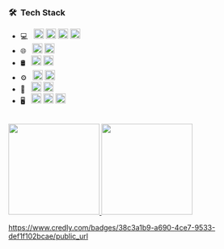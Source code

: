 <h3> 🛠 &nbsp;Tech Stack</h3>

- 💻 &nbsp;
  <code><img height="20" src="https://img.shields.io/badge/-Python-3776AB?style=flat-square&logo=Python&logoColor=white"></code>
  <code><img height="20" src="https://img.shields.io/badge/-Java-007396?style=flat-square&logo=Java&logoColor=white"></code>
  <code><img height="20" src="https://img.shields.io/badge/-C++-00599C?style=flat-square&logo=cplusplus&logoColor=white"></code>
  <code><img height="20" src="https://img.shields.io/badge/-C%23-239120?style=flat-square&logo=sharp&logoColor=white"></code>
- 🌐 &nbsp;
<code align="left"><img height="20" src="https://img.shields.io/badge/-HTML5-E34F26?style=flat-square&logo=html5&logoColor=white" /></code>
<code align="left"><img height="20" src="https://img.shields.io/badge/-CSS-1572B6?style=flat-square&logo=CSS3&logoColor=white" /></code>
- 🛢 &nbsp;
<code align="left"><img height="20" src="https://img.shields.io/badge/-MySQL-4479A1?style=flat-square&logo=MySQL&logoColor=white" /></code>
<code align="left"><img height="20" src="https://img.shields.io/badge/-SQLite-003B57?style=flat-square&logo=sqlite&logoColor=white" /></code>
- ⚙️ &nbsp;
<code align="left"><img height="20" src="https://img.shields.io/badge/-Git-F05032?style=flat-square&logo=Git&logoColor=white"></code>
<code align="left"><img height="20" src="https://img.shields.io/badge/-GitHub-333333?style=flat-square&logo=github&logoColor=white"></code>
- 🔧 &nbsp;
<code align="left"><img height="20" src="https://img.shields.io/badge/-Visual%20Studio%20Code-007ACC?style=flat-square&logo=visual-studio-code&logoColor=white"></code>
<code align="left"><img height="20" src="https://img.shields.io/badge/-Visual%20Studio-5C2D91?style=flat-square&logo=visual-studio&logoColor=white"></code>
- 🖥 &nbsp;
<code align="left"><img height="20" src="https://img.shields.io/badge/-Illustrator-FF9A00?style=flat-square&logo=adobe-illustrator&logoColor=white"></code>
<code align="left"><img height="20" src="https://img.shields.io/badge/-Photoshop-31A8FF?style=flat-square&logo=adobe-photoshop&logoColor=white"></code>
<code align="left"><img height="20" src="https://img.shields.io/badge/-Blender-F5792A?style=flat-square&logo=blender&logoColor=white"></code>
<br/>

<a href="https://github.com/Anime-pdf">
  <img height="180em" src="https://github-readme-stats.vercel.app/api?username=Anime-pdf&count_private=true&theme=buefy&show_icons=true" />
  <img height="180em" src="https://github-readme-stats.vercel.app/api/top-langs/?username=Anime-pdf&layout=compact" />
</a>

<br/>

https://www.credly.com/badges/38c3a1b9-a690-4ce7-9533-def1f102bcae/public_url
